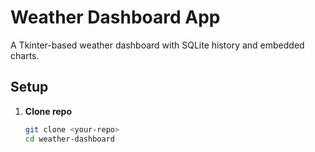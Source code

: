 # Weather Dashboard App

A Tkinter-based weather dashboard with SQLite history and embedded charts.

## Setup

1. **Clone repo**  
   ```bash
   git clone <your-repo>
   cd weather-dashboard
